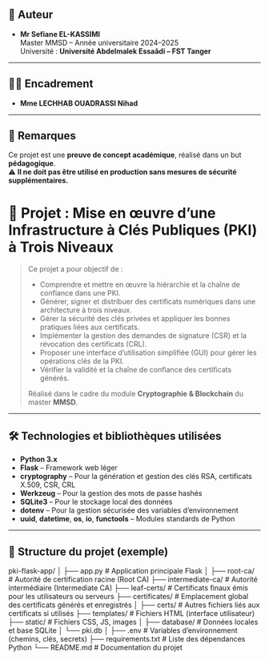 

 

## 👤 Auteur

- **Mr Sefiane EL-KASSIMI**  
  Master MMSD – Année universitaire 2024–2025  
  Université : **Université Abdelmalek Essaâdi – FST Tanger**



---

## 🧑‍🏫 Encadrement
 
- **Mme LECHHAB OUADRASSI Nihad** 

---

## 📝 Remarques

Ce projet est une **preuve de concept académique**, réalisé dans un but **pédagogique**.  
⚠️ **Il ne doit pas être utilisé en production sans mesures de sécurité supplémentaires.**


 
 # 📌 Projet : Mise en œuvre d’une Infrastructure à Clés Publiques (PKI) à Trois Niveaux

> Ce projet a pour objectif de :
>
> - Comprendre et mettre en œuvre la hiérarchie et la chaîne de confiance dans une PKI.
> - Générer, signer et distribuer des certificats numériques dans une architecture à trois niveaux.
> - Gérer la sécurité des clés privées et appliquer les bonnes pratiques liées aux certificats.
> - Implémenter la gestion des demandes de signature (CSR) et la révocation des certificats (CRL).
> - Proposer une interface d’utilisation simplifiée (GUI) pour gérer les opérations clés de la PKI.
> - Vérifier la validité et la chaîne de confiance des certificats générés.
>
> Réalisé dans le cadre du module **Cryptographie & Blockchain** du master **MMSD**.

---

## 🛠️ Technologies et bibliothèques utilisées

- **Python 3.x**
- **Flask** – Framework web léger
- **cryptography** – Pour la génération et gestion des clés RSA, certificats X.509, CSR, CRL
- **Werkzeug** – Pour la gestion des mots de passe hashés
- **SQLite3** – Pour le stockage local des données
- **dotenv** – Pour la gestion sécurisée des variables d’environnement
- **uuid**, **datetime**, **os**, **io**, **functools** – Modules standards de Python

---

## 📁 Structure du projet (exemple)
pki-flask-app/
│
├── app.py # Application principale Flask
│
├── root-ca/ # Autorité de certification racine (Root CA)
├── intermediate-ca/ # Autorité intermédiaire (Intermediate CA)
├── leaf-certs/ # Certificats finaux émis pour les utilisateurs ou serveurs
├── certificates/ # Emplacement global des certificats générés et enregistrés
│
├── certs/ # Autres fichiers liés aux certificats si utilisés
├── templates/ # Fichiers HTML (interface utilisateur)
├── static/ # Fichiers CSS, JS, images
│
├── database/ # Données locales et base SQLite
│ └── pki.db
│
├── .env # Variables d’environnement (chemins, clés, secrets)
├── requirements.txt # Liste des dépendances Python
└── README.md # Documentation du projet



